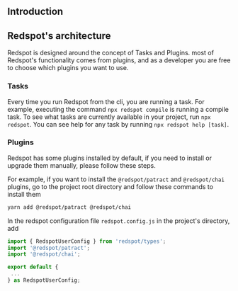 ## Introduction

## Redspot's architecture
Redspot is designed around the concept of Tasks and Plugins. most of Redspot's functionality comes from plugins, and as a developer you are free to choose which plugins you want to use.

### Tasks 
Every time you run Redspot from the cli, you are running a task. For example, executing the command `npx redspot compile` is running a compile task. To see what tasks are currently available in your project, run `npx redspot`. You can see help for any task by running `npx redspot help [task]`.

### Plugins 
Redspot has some plugins installed by default, if you need to install or upgrade them manually, please follow these steps.

For example, if you want to install the `@redspot/patract` and `@redspot/chai` plugins, go to the project root directory and follow these commands to install them

```bash
yarn add @redspot/patract @redspot/chai
```

In the redspot configuration file ``redspot.config.js`` in the project's directory, add

```typescript
import { RedspotUserConfig } from 'redspot/types';
import '@redspot/patract';
import '@redspot/chai';

export default {
 ...
} as RedspotUserConfig;
```